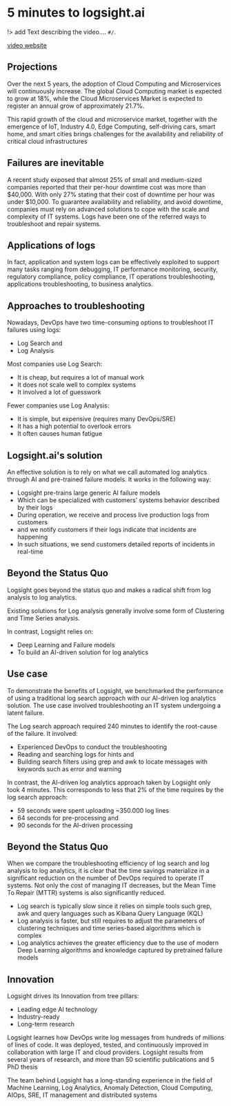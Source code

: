 5 minutes to logsight.ai 
========================

!> add Text describing the video.... `#/`.

[video website](https://www.youtube.com/embed/z1Gg_y_6-C0 ':include :type=iframe width=540px height=350px')


## Projections

Over the next 5 years, the adoption of Cloud Computing and Microservices will continuously increase.
The global Cloud Computing market is expected to grow at 18%,
while the Cloud Microservices Market is expected to register an annual grow of approximately 21.7%.

This rapid growth of the cloud and microservice market, together with the emergence of IoT,
Industry 4.0, Edge Computing, self-driving cars, smart home, and smart cities brings challenges for the availability
and reliability of critical cloud infrastructures


## Failures are inevitable

A recent study exposed that almost 25% of small and medium-sized companies reported that their per-hour downtime cost was more than $40,000. 
With only 27% stating that their cost of downtime per hour was under $10,000.
To guarantee availability and reliability, and avoid downtime, companies must rely on advanced solutions to cope with the scale and complexity of IT systems. 
Logs have been one of the referred ways to troubleshoot and repair systems.


## Applications of logs 

In fact, application and system logs can be effectively exploited to support many tasks ranging 
from debugging, IT performance monitoring, security, regulatory compliance, policy compliance, 
IT operations troubleshooting, applications troubleshooting, to business analytics.


## Approaches to troubleshooting

Nowadays, DevOps have two time-consuming options to troubleshoot IT failures using logs:
+ Log Search and 
+ Log Analysis

Most companies use Log Search:
+ It is cheap, but requires a lot of manual work
+ It does not scale well to complex systems
+ It involved a lot of guesswork

Fewer companies use Log Analysis:
+ It is simple, but expensive (requires many DevOps/SRE) 
+ It has a high potential to overlook errors
+ It often causes human fatigue


## Logsight.ai's solution  

An effective solution is to rely on what we call automated log analytics through AI and pre-trained failure models. 
It works in the following way: 
+ Logsight pre-trains large generic AI failure models
+ Which can be specialized with customers’ systems behavior described by their logs
+ During operation, we receive and process live production logs from customers
+ and we notify customers if their logs indicate that incidents are happening
+ In such situations, we send customers detailed reports of incidents in real-time


## Beyond the Status Quo

Logsight goes beyond the status quo and makes a radical shift from log analysis to log analytics.

Existing solutions for Log analysis generally involve some form of Clustering and Time Series analysis.

In contrast, Logsight relies on:

+ Deep Learning and Failure models 
+ To build an AI-driven solution for log analytics


## Use case 

To demonstrate the benefits of Logsight, we benchmarked the performance of using a traditional log search approach with our AI-driven log analytics solution.
The use case involved troubleshooting an IT system undergoing a latent failure.

The Log search approach required 240 minutes to identify the root-cause of the failure. 
It involved:

+ Experienced DevOps to conduct the troubleshooting 
+ Reading and searching logs for hints and
+ Building search filters using grep and awk to locate messages with keywords such as error and warning 

In contrast, the AI-driven log analytics approach taken by Logsight only took 4 minutes.
This corresponds to less that 2% of the time requires by the log search approach:

+ 59 seconds were spent uploading ~350.000 log lines 
+ 64 seconds for pre-processing and
+ 90 seconds for the AI-driven processing


## Beyond the Status Quo

When we compare the troubleshooting efficiency of log search and log analysis to log analytics, it is clear that the time savings materialize in a significant reduction on the number of DevOps required to operate IT systems. Not only the cost of managing IT decreases, but the Mean Time To Repair (MTTR) systems is also significantly reduced. 

+ Log search is typically slow since it relies on simple tools such grep, awk and query languages such as Kibana Query Language (KQL)
+ Log analysis is faster, but still requires to adjust the parameters of clustering techniques and time series-based algorithms which is complex
+ Log analytics achieves the greater efficiency due to the use of modern Deep Learning algorithms and knowledge captured by pretrained failure models


## Innovation 

Logsight drives its Innovation from tree pillars:

+ Leading edge AI technology 
+ Industry-ready 
+ Long-term research 

Logsight learnes how DevOps write log messages from hundreds of millions of lines of code.
It was deployed, tested, and continuously improved in collaboration with large IT and cloud providers. 
Logsight results from several years of research, and more than 50 scientific publications and 5 PhD thesis

The team behind Logsight has a long-standing experience in the field of Machine Learning, Log Analytics, 
Anomaly Detection, Cloud Computing, AIOps, SRE, IT management and distributed systems
